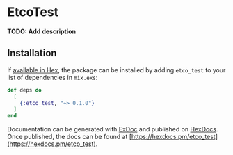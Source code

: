 # EtcoTest

**TODO: Add description**

## Installation

If [available in Hex](https://hex.pm/docs/publish), the package can be installed
by adding `etco_test` to your list of dependencies in `mix.exs`:

```elixir
def deps do
  [
    {:etco_test, "~> 0.1.0"}
  ]
end
```

Documentation can be generated with [ExDoc](https://github.com/elixir-lang/ex_doc)
and published on [HexDocs](https://hexdocs.pm). Once published, the docs can
be found at [https://hexdocs.pm/etco_test](https://hexdocs.pm/etco_test).

